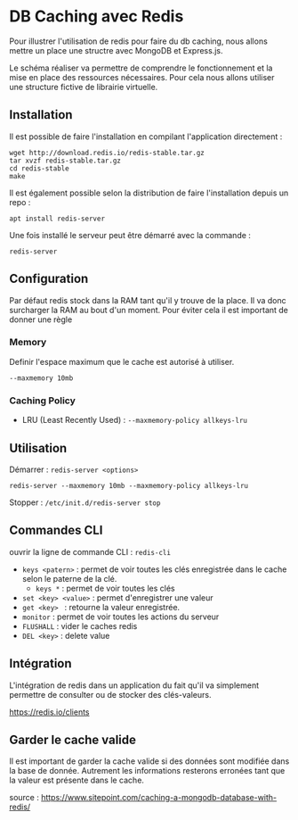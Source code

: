 # DB Caching avec Redis

Pour illustrer l'utilisation de redis pour faire du db caching, nous allons mettre un place une structre avec MongoDB et Express.js.

Le schéma réaliser va permettre de comprendre le fonctionnement et la mise en place des ressources nécessaires. Pour cela nous allons utiliser une structure fictive de librairie virtuelle.

## Installation

Il est possible de faire l'installation en compilant l'application directement : 

```
wget http://download.redis.io/redis-stable.tar.gz
tar xvzf redis-stable.tar.gz
cd redis-stable
make
```

Il est également possible selon la distribution de faire l'installation depuis un repo :

```
apt install redis-server
```

Une fois installé le serveur peut être démarré avec la commande :

```
redis-server
```

## Configuration

Par défaut redis stock dans la RAM tant qu'il y trouve de la place. Il va donc surcharger la RAM au bout d'un moment. Pour éviter cela il est important de donner une règle 

### Memory

Definir l'espace maximum que le cache est autorisé à utiliser.

`--maxmemory 10mb`

### Caching Policy

- LRU (Least Recently Used) : `--maxmemory-policy allkeys-lru`

## Utilisation

Démarrer : `redis-server <options> `

```
redis-server --maxmemory 10mb --maxmemory-policy allkeys-lru
```

Stopper :  `/etc/init.d/redis-server stop`

## Commandes CLI

ouvrir la ligne de commande CLI : `redis-cli`

- `keys <patern>` : permet de voir toutes les clés enregistrée dans le cache selon le paterne de la clé. 
  - `keys *` : permet de voir toutes les clés
- `set <key> <value>` : permet d'enregistrer une valeur
- `get <key> ` : retourne la valeur enregistrée.
- `monitor` : permet de voir toutes les actions du serveur
- `FLUSHALL` : vider le caches redis
- `DEL <key>` : delete value

## Intégration

L'intégration de redis dans un application du fait qu'il va simplement permettre de consulter ou de stocker des clés-valeurs.

https://redis.io/clients

## Garder le cache valide

Il est important de garder la cache valide si des données sont modifiée dans la base de donnée. Autrement les informations resterons erronées tant que la valeur est présente dans le cache.



source : https://www.sitepoint.com/caching-a-mongodb-database-with-redis/